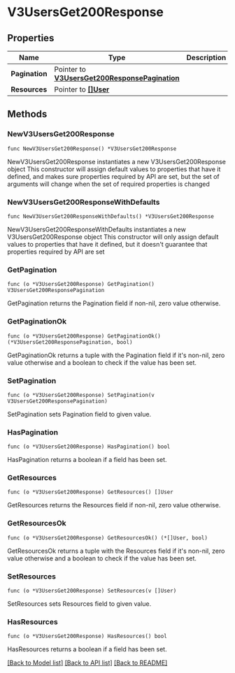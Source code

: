 # V3UsersGet200Response

## Properties

Name | Type | Description | Notes
------------ | ------------- | ------------- | -------------
**Pagination** | Pointer to [**V3UsersGet200ResponsePagination**](V3UsersGet200ResponsePagination.md) |  | [optional] 
**Resources** | Pointer to [**[]User**](User.md) |  | [optional] 

## Methods

### NewV3UsersGet200Response

`func NewV3UsersGet200Response() *V3UsersGet200Response`

NewV3UsersGet200Response instantiates a new V3UsersGet200Response object
This constructor will assign default values to properties that have it defined,
and makes sure properties required by API are set, but the set of arguments
will change when the set of required properties is changed

### NewV3UsersGet200ResponseWithDefaults

`func NewV3UsersGet200ResponseWithDefaults() *V3UsersGet200Response`

NewV3UsersGet200ResponseWithDefaults instantiates a new V3UsersGet200Response object
This constructor will only assign default values to properties that have it defined,
but it doesn't guarantee that properties required by API are set

### GetPagination

`func (o *V3UsersGet200Response) GetPagination() V3UsersGet200ResponsePagination`

GetPagination returns the Pagination field if non-nil, zero value otherwise.

### GetPaginationOk

`func (o *V3UsersGet200Response) GetPaginationOk() (*V3UsersGet200ResponsePagination, bool)`

GetPaginationOk returns a tuple with the Pagination field if it's non-nil, zero value otherwise
and a boolean to check if the value has been set.

### SetPagination

`func (o *V3UsersGet200Response) SetPagination(v V3UsersGet200ResponsePagination)`

SetPagination sets Pagination field to given value.

### HasPagination

`func (o *V3UsersGet200Response) HasPagination() bool`

HasPagination returns a boolean if a field has been set.

### GetResources

`func (o *V3UsersGet200Response) GetResources() []User`

GetResources returns the Resources field if non-nil, zero value otherwise.

### GetResourcesOk

`func (o *V3UsersGet200Response) GetResourcesOk() (*[]User, bool)`

GetResourcesOk returns a tuple with the Resources field if it's non-nil, zero value otherwise
and a boolean to check if the value has been set.

### SetResources

`func (o *V3UsersGet200Response) SetResources(v []User)`

SetResources sets Resources field to given value.

### HasResources

`func (o *V3UsersGet200Response) HasResources() bool`

HasResources returns a boolean if a field has been set.


[[Back to Model list]](../README.md#documentation-for-models) [[Back to API list]](../README.md#documentation-for-api-endpoints) [[Back to README]](../README.md)


